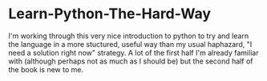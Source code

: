# Learn-Python-The-Hard-Way

I'm working through this very nice introduction to python to try and learn the language in a more stuctured, useful way
than my usual haphazard, "I need a solution right now" strategy.  A lot of the first half I'm already familiar with (although perhaps not as much as I should be) but the second half of the book is new to me.
